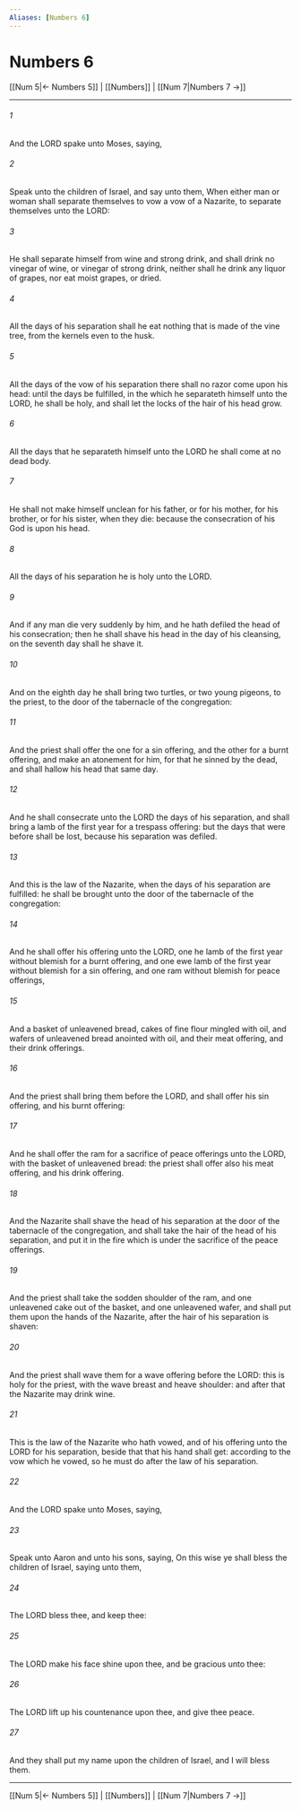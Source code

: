 ```yaml
---
Aliases: [Numbers 6]
---
```

# Numbers 6

[[Num 5|← Numbers 5]] | [[Numbers]] | [[Num 7|Numbers 7 →]]
***



###### 1 
And the LORD spake unto Moses, saying, 

###### 2 
Speak unto the children of Israel, and say unto them, When either man or woman shall separate themselves to vow a vow of a Nazarite, to separate themselves unto the LORD: 

###### 3 
He shall separate himself from wine and strong drink, and shall drink no vinegar of wine, or vinegar of strong drink, neither shall he drink any liquor of grapes, nor eat moist grapes, or dried. 

###### 4 
All the days of his separation shall he eat nothing that is made of the vine tree, from the kernels even to the husk. 

###### 5 
All the days of the vow of his separation there shall no razor come upon his head: until the days be fulfilled, in the which he separateth himself unto the LORD, he shall be holy, and shall let the locks of the hair of his head grow. 

###### 6 
All the days that he separateth himself unto the LORD he shall come at no dead body. 

###### 7 
He shall not make himself unclean for his father, or for his mother, for his brother, or for his sister, when they die: because the consecration of his God is upon his head. 

###### 8 
All the days of his separation he is holy unto the LORD. 

###### 9 
And if any man die very suddenly by him, and he hath defiled the head of his consecration; then he shall shave his head in the day of his cleansing, on the seventh day shall he shave it. 

###### 10 
And on the eighth day he shall bring two turtles, or two young pigeons, to the priest, to the door of the tabernacle of the congregation: 

###### 11 
And the priest shall offer the one for a sin offering, and the other for a burnt offering, and make an atonement for him, for that he sinned by the dead, and shall hallow his head that same day. 

###### 12 
And he shall consecrate unto the LORD the days of his separation, and shall bring a lamb of the first year for a trespass offering: but the days that were before shall be lost, because his separation was defiled. 

###### 13 
And this is the law of the Nazarite, when the days of his separation are fulfilled: he shall be brought unto the door of the tabernacle of the congregation: 

###### 14 
And he shall offer his offering unto the LORD, one he lamb of the first year without blemish for a burnt offering, and one ewe lamb of the first year without blemish for a sin offering, and one ram without blemish for peace offerings, 

###### 15 
And a basket of unleavened bread, cakes of fine flour mingled with oil, and wafers of unleavened bread anointed with oil, and their meat offering, and their drink offerings. 

###### 16 
And the priest shall bring them before the LORD, and shall offer his sin offering, and his burnt offering: 

###### 17 
And he shall offer the ram for a sacrifice of peace offerings unto the LORD, with the basket of unleavened bread: the priest shall offer also his meat offering, and his drink offering. 

###### 18 
And the Nazarite shall shave the head of his separation at the door of the tabernacle of the congregation, and shall take the hair of the head of his separation, and put it in the fire which is under the sacrifice of the peace offerings. 

###### 19 
And the priest shall take the sodden shoulder of the ram, and one unleavened cake out of the basket, and one unleavened wafer, and shall put them upon the hands of the Nazarite, after the hair of his separation is shaven: 

###### 20 
And the priest shall wave them for a wave offering before the LORD: this is holy for the priest, with the wave breast and heave shoulder: and after that the Nazarite may drink wine. 

###### 21 
This is the law of the Nazarite who hath vowed, and of his offering unto the LORD for his separation, beside that that his hand shall get: according to the vow which he vowed, so he must do after the law of his separation. 

###### 22 
And the LORD spake unto Moses, saying, 

###### 23 
Speak unto Aaron and unto his sons, saying, On this wise ye shall bless the children of Israel, saying unto them, 

###### 24 
The LORD bless thee, and keep thee: 

###### 25 
The LORD make his face shine upon thee, and be gracious unto thee: 

###### 26 
The LORD lift up his countenance upon thee, and give thee peace. 

###### 27 
And they shall put my name upon the children of Israel, and I will bless them.

***
[[Num 5|← Numbers 5]] | [[Numbers]] | [[Num 7|Numbers 7 →]]
